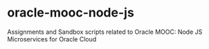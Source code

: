 # oracle-mooc-node-js
Assignments and Sandbox scripts related to Oracle MOOC: Node JS Microservices for Oracle Cloud
